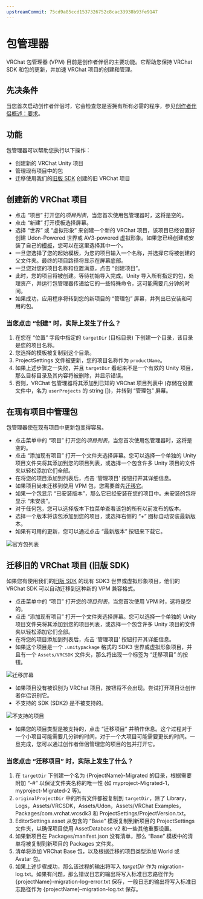 ```yaml
---
upstreamCommit: 75cd9a85ccd1537326752c8cac33938b93fe9147
---
```


# 包管理器

VRChat 包管理器 (VPM) 目前是创作者伴侣的主要功能。它帮助您保持 VRChat SDK 和包的更新，并加速 VRChat 项目的创建和管理。

## 先决条件
当您首次启动创作者伴侣时，它会检查您是否拥有所有必需的程序，参见[创作者伴侣概述：要求](/#requirements)。

## 功能
包管理器可以帮助您执行以下操作：
* 创建新的 VRChat Unity 项目
* 管理现有项目中的包
* 迁移使用我们的[旧版 SDK](https://vcc.docs.vrchat.com/legacy-sdk) 创建的旧 VRChat 项目

## 创建新的 VRChat 项目
* 点击 “项目” 打开您的*项目列表*，当您首次使用包管理器时，这将是空的。
* 点击 “新建” 打开模板选择屏幕。
* 选择 “世界” 或 “虚拟形象” 来创建一个新的 VRChat 项目，该项目已经设置好创建 Udon-Powered 世界或 AV3-powered 虚拟形象。如果您已经创建或安装了自己的[模板](templates)，您可以在这里选择其中一个。
* 一旦您选择了您的起始模板，为您的项目输入一个名称，并选择它将被创建的父文件夹。最终的项目路径将显示在屏幕底部。
* 一旦您对您的项目名称和位置满意，点击 “创建项目”。
* 此时，您的项目将被创建。等待初始导入完成。Unity 导入所有指定的包，处理资产，并运行包管理器传递给它的一些特殊命令，这可能需要几分钟的时间。
* 如果成功，应用程序将转到您的新项目的 “管理包” 屏幕，并列出已安装和可用的包。


### 当您点击 “创建” 时，实际上发生了什么？
1. 在您在 “位置” 字段中指定的 `targetDir` (目标目录) 下创建一个目录，该目录是您的项目名称。
2. 您选择的模板被复制到这个目录。
3. ProjectSettings 文件被更新，您的项目名称作为 `productName`。
4. 如果上述步骤之一失败，并且 `targetDir` 看起来不是一个有效的 Unity 项目，那么目标目录及其内容将被删除，并显示错误。
5. 否则，VRChat 包管理器将其添加到已知的 VRChat 项目列表中 (存储在设置文件中，名为 `userProjects` 的 string [])，并转到 “管理包” 屏幕。

## 在现有项目中管理包
包管理器使在现有项目中更新包变得容易。
* 点击菜单中的 “项目” 打开您的*项目列表*，当您首次使用包管理器时，这将是空的。
* 点击 “添加现有项目” 打开一个文件夹选择屏幕。您可以选择一个单独的 Unity 项目文件夹将其添加到您的项目列表，或选择一个包含许多 Unity 项目的文件夹以轻松添加它们全部。
* 在将您的项目添加到列表后，点击 ‘管理项目’ 按钮打开其详细信息。
* 如果项目尚未迁移到使用 VPM 包，您需要首先[迁移它](#migrate-older-vrchat-projects)。
* 如果一个包显示 “已安装版本”，那么它已经安装在您的项目中。未安装的包将显示 “未安装”。
* 对于任何包，您可以选择版本下拉菜单查看该包的所有以前发布的版本。
* 选择一个版本将该包添加到您的项目，或选择右侧的 “+” 图标自动安装最新版本。
* 如果有可用的更新，您可以通过点击 “最新版本” 按钮来下载它。

![官方包列表](/vcc.docs.vrchat.com/images/official-packages.png)

## 迁移旧的 VRChat 项目 (旧版 SDK)
如果您有使用我们的[旧版 SDK](https://vcc.docs.vrchat.com/legacy-sdk) 的现有 SDK3 世界或虚拟形象项目，他们的 VRChat SDK 可以自动迁移到这种新的 VPM 兼容格式。

* 点击菜单中的 “项目” 打开您的*项目列表*，当您首次使用 VPM 时，这将是空的。
* 点击 “添加现有项目” 打开一个文件夹选择屏幕。您可以选择一个单独的 Unity 项目文件夹将其添加到您的项目列表，或选择一个包含许多 Unity 项目的文件夹以轻松添加它们全部。
* 在将您的项目添加到列表后，点击 ‘管理项目’ 按钮打开其详细信息。
* 如果这个项目是一个 `.unitypackage` 格式的 SDK3 世界或虚拟形象项目，并且有一个 `Assets/VRCSDK` 文件夹，那么将出现一个标签为 “迁移项目” 的按钮。

![迁移屏幕](/vcc.docs.vrchat.com/images/migrate-button.png)

* 如果项目没有被识别为 VRChat 项目，按钮将不会出现。尝试打开项目让创作者伴侣识别它。
* 不支持的 SDK (SDK2) 是不被支持的。

![不支持的项目](/vcc.docs.vrchat.com/images/unsupported-project.png)

* 如果您的项目类型是被支持的，点击 “迁移项目” 并稍作休息。这个过程对于一个小项目可能需要几分钟的时间，对于一个大项目可能需要更长的时间。一旦完成，您可以通过创作者伴侣管理您的项目的包并打开它。

### 当您点击 “迁移项目” 时，实际上发生了什么？
1. 在 `targetDir` 下创建一个名为 {ProjectName}-Migrated 的目录，根据需要附加 “-#” 以保证文件夹名称的唯一性 (如 myproject-Migrated-1，myproject-Migrated-2 等)。
2. `originalProjectDir` 中的所有文件都被复制到 `targetDir`，除了 Library，Logs，Assets/VRCSDK，Assets/Udon，Assets/VRChat Examples，Packages/com.vrchat.vrcsdk3 和 ProjectSettings/ProjectVersion.txt。
3. EditorSettings.asset 从包含的 “Base” 模板复制到新项目的 ProjectSettings 文件夹，以确保项目使用 AssetDatabase v2 和一些其他重要设置。
4. 如果新项目在 Packages/manifest.json 没有清单，那么 “Base” 模板中的清单将被复制到新项目的 Packages 文件夹。
5. 清单将添加 VRChat Base 包，以及根据迁移的项目类型添加 World 或 Avatar 包。
6. 如果上述步骤成功，那么该过程的输出将写入 *targetDir* 作为 migration-log.txt。如果有问题，那么错误日志的输出将写入标准日志路径作为 {projectName}-migration-log-error.txt 保存，一般日志的输出将写入标准日志路径作为 {projectName}-migration-log.txt 保存。
